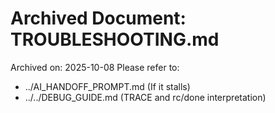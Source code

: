 # Archived Document: TROUBLESHOOTING.md

Archived on: 2025-10-08
Please refer to:
- ../AI_HANDOFF_PROMPT.md (If it stalls)
- ../../DEBUG_GUIDE.md (TRACE and rc/done interpretation)

